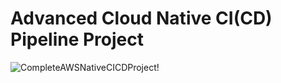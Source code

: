 # Advanced Cloud Native CI(CD) Pipeline Project
![CompleteAWSNativeCICDProject!](https://lucid.app/publicSegments/view/c34c42ef-f87e-44a7-a027-badd761d31b4/image.png)

